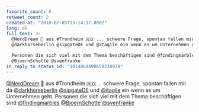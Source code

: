 ```yaml
---
favorite_count: 8
retweet_count: 2
created_at: "2018-07-05T15:14:17.000Z"
lang: de
full_text: >-
  @NerdDream 👋 aus #Trondheim 🇳🇴 ... schwere Frage, spontan fallen mir da
  @darkhorseberlin @sipgateDE und @itagile ein wenn es um Unternehmen geht. 

  Personen die sich viel mit dem Thema beschäftigen sind @findingmarbles
  @BjoernSchotte @svenfranke
in_reply_to_status_id: "1014869490650238978"
---
```


[@NerdDream](https://twitter.com/NerdDream) 👋 aus #Trondheim 🇳🇴 ... schwere
Frage, spontan fallen mir da
[@darkhorseberlin](https://twitter.com/darkhorseberlin)
[@sipgateDE](https://twitter.com/sipgateDE) und
[@itagile](https://twitter.com/itagile) ein wenn es um Unternehmen geht.
Personen die sich viel mit dem Thema beschäftigen sind
[@findingmarbles](https://twitter.com/findingmarbles)
[@BjoernSchotte](https://twitter.com/BjoernSchotte)
[@svenfranke](https://twitter.com/svenfranke)
